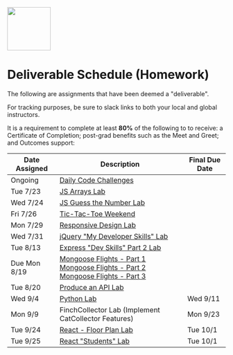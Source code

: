 <img src="https://i.imgur.com/2y0Lyzy.png" height="100">

# Deliverable Schedule (Homework)

The following are assignments that have been deemed a "deliverable".

For tracking purposes, be sure to slack links to both your local and global instructors.

It is a requirement to complete at least **80%** of the following to to receive: a Certificate of Completion; post-grad benefits such as the Meet and Greet; and Outcomes support:

|Date Assigned|Description| Final Due Date |
|---|---|---|
|Ongoing|[Daily Code Challenges](https://git.generalassemb.ly/SEI-CC/daily-js-code-challenges)| |
|Tue 7/23|[JS Arrays Lab](https://git.generalassemb.ly/SEI-CC/SEI-CC-4/blob/master/work/w01/d2/04-js-arrays-lab.md)| |
|Wed 7/24|[JS Guess the Number Lab](https://git.generalassemb.ly/SEI-CC/SEI-CC-4/blob/master/work/w01/d3/04-js-objects-lab.md)| |
|Fri 7/26|[Tic-Tac-Toe Weekend](https://git.generalassemb.ly/SEI-CC/SEI-CC-4/tree/master/work/w01/d5/tic-tac-toe-weekend)| |
|Mon 7/29|[Responsive Design Lab](https://git.generalassemb.ly/SEI-CC/SEI-CC-4/blob/master/work/w02/d1/04-responsive-design-lab.md)| |
|Wed 7/31|[jQuery "My Developer Skills" Lab](https://git.generalassemb.ly/SEI-CC/SEI-CC-4/blob/master/work/w02/d3/03-04-jquery-lab.md)| |
|Tue 8/13|[Express "Dev Skills" Part 2 Lab](https://git.generalassemb.ly/SEI-CC/SEI-CC-4/blob/master/work/w04/d2/04-dev-skills-lab-part-2.md)| |
|Due Mon 8/19|[Mongoose Flights - Part 1](https://git.generalassemb.ly/SEI-CC/SEI-CC-4/blob/master/work/w04/d3/04-mongoose-flights-lab-part-1.md)<br>[Mongoose Flights - Part 2](https://git.generalassemb.ly/SEI-CC/SEI-CC-4/blob/master/work/w04/d4/04-mongoose-flights-lab-part-2.md)<br>[Mongoose Flights - Part 3](https://git.generalassemb.ly/SEI-CC/SEI-CC-4/blob/master/work/w04/d5/03-04-mongoose-flights-lab-part-3.md)| |
|Tue 8/20|[Produce an API Lab](https://git.generalassemb.ly/SEI-CC/SEI-CC-4/tree/master/work/w05/d2/04-producing-api-lab)| |
|Wed 9/4|[Python Lab](https://git.generalassemb.ly/SEI-CC/SEI-CC-4/blob/master/work/w07/d3/03-control-flow-lab/control-flow-lab.md)| Wed 9/11 |
|Mon 9/9|FinchCollector Lab (Implement CatCollector Features) | Mon 9/23 |
|Tue 9/24| [React - Floor Plan Lab](https://git.generalassemb.ly/SEI-CC/SEI-CC-4/blob/master/work/w10/d2/04-react-floorplan-lab.md) | Tue 10/1 |
|Tue 9/25| [React "Students" Lab](https://git.generalassemb.ly/SEI-CC/SEI-CC-4/blob/master/work/w10/d2/04-react-floorplan-lab.md) | Tue 10/1 |





